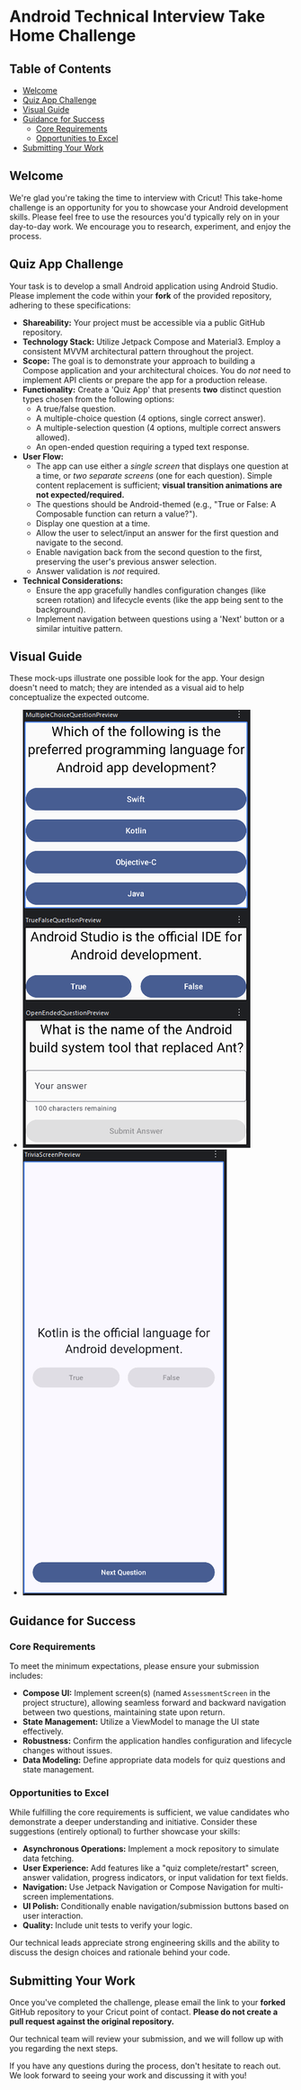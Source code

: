 # Android Technical Interview Take Home Challenge

## Table of Contents
- [Welcome](#welcome)
- [Quiz App Challenge](#quiz-app-challenge)
- [Visual Guide](#visual-guide)
- [Guidance for Success](#guidance-for-success)
  - [Core Requirements](#core-requirements)
  - [Opportunities to Excel](#opportunities-to-excel)
- [Submitting Your Work](#submitting-your-work)

## Welcome
We're glad you're taking the time to interview with Cricut! This take-home challenge is an opportunity for you to showcase your Android development skills. Please feel free to use the resources you'd typically rely on in your day-to-day work. We encourage you to research, experiment, and enjoy the process.

## Quiz App Challenge

Your task is to develop a small Android application using Android Studio. Please implement the code within your **fork** of the provided repository, adhering to these specifications:

- **Shareability:** Your project must be accessible via a public GitHub repository.
- **Technology Stack:** Utilize Jetpack Compose and Material3. Employ a consistent MVVM architectural pattern throughout the project.
- **Scope:** The goal is to demonstrate your approach to building a Compose application and your architectural choices. You do *not* need to implement API clients or prepare the app for a production release.
- **Functionality:** Create a 'Quiz App' that presents **two** distinct question types chosen from the following options:
    - A true/false question.
    - A multiple-choice question (4 options, single correct answer).
    - A multiple-selection question (4 options, multiple correct answers allowed).
    - An open-ended question requiring a typed text response.
- **User Flow:**
    - The app can use either a *single screen* that displays one question at a time, or *two separate screens* (one for each question). Simple content replacement is sufficient; **visual transition animations are not expected/required.**
    - The questions should be Android-themed (e.g., "True or False: A Composable function can return a value?").
    - Display one question at a time.
    - Allow the user to select/input an answer for the first question and navigate to the second.
    - Enable navigation back from the second question to the first, preserving the user's previous answer selection.
    - Answer validation is *not* required.
- **Technical Considerations:**
    - Ensure the app gracefully handles configuration changes (like screen rotation) and lifecycle events (like the app being sent to the background).
    - Implement navigation between questions using a 'Next' button or a similar intuitive pattern.

## Visual Guide
These mock-ups illustrate one possible look for the app. Your design doesn't need to match; they are intended as a visual aid to help conceptualize the expected outcome.

- ![img_1.png](img_1.png)
- ![img_2.png](img_2.png)

## Guidance for Success

### Core Requirements
To meet the minimum expectations, please ensure your submission includes:

- **Compose UI:** Implement screen(s) (named `AssessmentScreen` in the project structure), allowing seamless forward and backward navigation between two questions, maintaining state upon return.
- **State Management:** Utilize a ViewModel to manage the UI state effectively.
- **Robustness:** Confirm the application handles configuration and lifecycle changes without issues.
- **Data Modeling:** Define appropriate data models for quiz questions and state management.

### Opportunities to Excel
While fulfilling the core requirements is sufficient, we value candidates who demonstrate a deeper understanding and initiative. Consider these suggestions (entirely optional) to further showcase your skills:

- **Asynchronous Operations:** Implement a mock repository to simulate data fetching.
- **User Experience:** Add features like a "quiz complete/restart" screen, answer validation, progress indicators, or input validation for text fields.
- **Navigation:** Use Jetpack Navigation or Compose Navigation for multi-screen implementations.
- **UI Polish:** Conditionally enable navigation/submission buttons based on user interaction.
- **Quality:** Include unit tests to verify your logic.

Our technical leads appreciate strong engineering skills and the ability to discuss the design choices and rationale behind your code.

## Submitting Your Work
Once you've completed the challenge, please email the link to your **forked** GitHub repository to your Cricut point of contact. **Please do not create a pull request against the original repository.**

Our technical team will review your submission, and we will follow up with you regarding the next steps.

If you have any questions during the process, don't hesitate to reach out. We look forward to seeing your work and discussing it with you!

